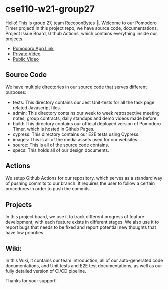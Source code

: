 # cse110-w21-group27
Hello! This is group 27, team ReccoonBytes :raccoon:. Welcome to our Pomodoro Timer project! In this project repo, we have source code, documentations, Project Issue Board, Github Actions, which contains everything inside our projects.  
- [Pomodoro App Link](https://zihaokong.github.io/cse110-w21-group27/)
- [Private Video](https://www.youtube.com/watch?v=G4CbDFwOpS8)
- [Public Video](https://youtu.be/6tTr_oNxtDk)

## Source Code
We have multiple directories in our source code that serves different purposes:
- tests: This directory contains our Jest Unit-tests for all the task page related Javascript files.
- admin: This directory contains our week to week retrospective meeting notes, group contracts, daily standups and demo videos made before.
- build: This directory contains our official deployed version of Pomodoro Timer, which is hosted in Github Pages.
- cypress: This directory contains our E2E tests using Cypress.
- images: This is all of the media assets used for our websites.
- source: This is all of the source code contains.
- specs: This holds all of our design documents.

## Actions
We setup Github Actions for our repository, which serves as a standard way of pushing commits to our branch. It requires the user to follow a certain procedures in order to push the commits.

## Projects
In this project board, we use it to track different progress of feature development, with each feature exists in different stages. We also use it to report bugs that needs to be fixed and report potential new thoughts that have low priorities.

## Wiki:
In this Wiki, it contains our team introduction, all of our auto-generated code documentations, and Unit tests and E2E test documentations, as well as our fully detailed version of CI/CD pipeline.


Thanks for your support!


